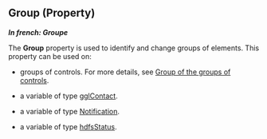


## Group (Property)

***In french: Groupe***
	



<a name="XUse"></a>
<a name="Use"></a>
<a name="description"></a>
The **Group** property is used to identify and change groups of elements. This property can be used on:

- groups of controls. For more details, see [Group of the groups of controls](../Proprietes/2510049.md).

- a variable of type [gglContact](../WDLang5/1000017434.md). 

- a variable of type [Notification](../WDLang3/1000019441.md).

- a variable of type [hdfsStatus](../WDLang4/1000021973.md).




